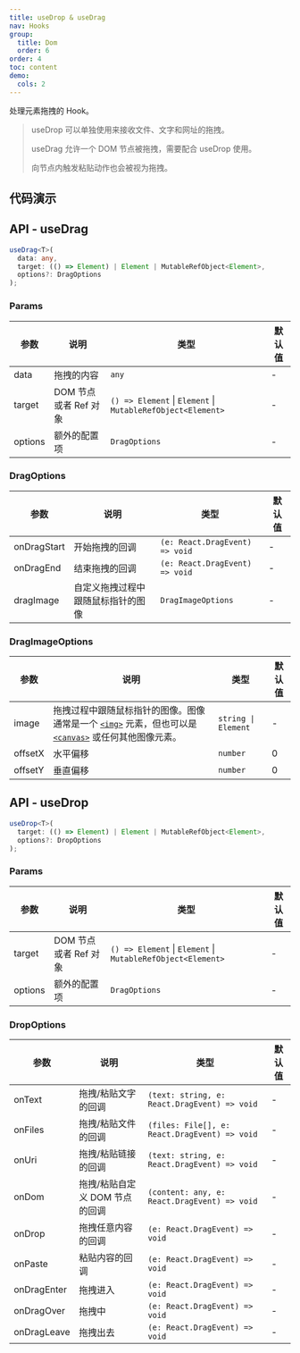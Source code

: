```yaml
---
title: useDrop & useDrag
nav: Hooks
group:
  title: Dom
  order: 6
order: 4
toc: content
demo:
  cols: 2
---
```


处理元素拖拽的 Hook。

> useDrop 可以单独使用来接收文件、文字和网址的拖拽。
>
> useDrag 允许一个 DOM 节点被拖拽，需要配合 useDrop 使用。
>
> 向节点内触发粘贴动作也会被视为拖拽。

## 代码演示

<!-- prettier-ignore -->
<code src="./demo/demo1.tsx"></code>
<code src="./demo/demo2.tsx"></code>

## API - useDrag

```typescript
useDrag<T>(
  data: any,
  target: (() => Element) | Element | MutableRefObject<Element>,
  options?: DragOptions
);
```

### Params

| 参数 | 说明 | 类型 | 默认值 |
| --- | --- | --- | --- |
| data | 拖拽的内容 | `any` | - |
| target | DOM 节点或者 Ref 对象 | `() => Element` \| `Element` \| `MutableRefObject<Element>` | - |
| options | 额外的配置项 | `DragOptions` | - |

### DragOptions

| 参数        | 说明                               | 类型                           | 默认值 |
| ----------- | ---------------------------------- | ------------------------------ | ------ |
| onDragStart | 开始拖拽的回调                     | `(e: React.DragEvent) => void` | -      |
| onDragEnd   | 结束拖拽的回调                     | `(e: React.DragEvent) => void` | -      |
| dragImage   | 自定义拖拽过程中跟随鼠标指针的图像 | `DragImageOptions`             | -      |

### DragImageOptions

| 参数 | 说明 | 类型 | 默认值 |
| --- | --- | --- | --- |
| image | 拖拽过程中跟随鼠标指针的图像。图像通常是一个 [`<img>`](https://developer.mozilla.org/en-US/docs/Web/HTML/Element/img) 元素，但也可以是 [`<canvas>`](https://developer.mozilla.org/en-US/docs/Web/HTML/Element/canvas) 或任何其他图像元素。 | `string \| Element` | - |
| offsetX | 水平偏移 | `number` | 0 |
| offsetY | 垂直偏移 | `number` | 0 |

## API - useDrop

```typescript
useDrop<T>(
  target: (() => Element) | Element | MutableRefObject<Element>,
  options?: DropOptions
);
```

### Params

| 参数 | 说明 | 类型 | 默认值 |
| --- | --- | --- | --- |
| target | DOM 节点或者 Ref 对象 | `() => Element` \| `Element` \| `MutableRefObject<Element>` | - |
| options | 额外的配置项 | `DragOptions` | - |

### DropOptions

| 参数 | 说明 | 类型 | 默认值 |
| --- | --- | --- | --- |
| onText | 拖拽/粘贴文字的回调 | `(text: string, e: React.DragEvent) => void` | - |
| onFiles | 拖拽/粘贴文件的回调 | `(files: File[], e: React.DragEvent) => void` | - |
| onUri | 拖拽/粘贴链接的回调 | `(text: string, e: React.DragEvent) => void` | - |
| onDom | 拖拽/粘贴自定义 DOM 节点的回调 | `(content: any, e: React.DragEvent) => void` | - |
| onDrop | 拖拽任意内容的回调 | `(e: React.DragEvent) => void` | - |
| onPaste | 粘贴内容的回调 | `(e: React.DragEvent) => void` | - |
| onDragEnter | 拖拽进入 | `(e: React.DragEvent) => void` | - |
| onDragOver | 拖拽中 | `(e: React.DragEvent) => void` | - |
| onDragLeave | 拖拽出去 | `(e: React.DragEvent) => void` | - |
